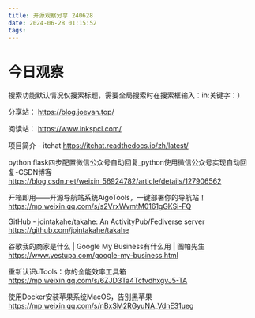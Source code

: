 ```yaml
---
title: 开源观察分享 240628
date: 2024-06-28 01:15:52
tags:
---
```

# 今日观察

搜索功能默认情况仅搜索标题，需要全局搜索时在搜索框输入：in:关键字：）  

分享站： https://blog.joevan.top/  

阅读站： https://www.inkspcl.com/  

项目简介 - itchat  https://itchat.readthedocs.io/zh/latest/  

python flask四步配置微信公众号自动回复_python使用微信公众号实现自动回复-CSDN博客  https://blog.csdn.net/weixin_56924782/article/details/127906562  

开箱即用——开源导航站系统AigoTools，一键部署你的导航站！  https://mp.weixin.qq.com/s/s2VrxWvmtM0161gGKSi-FQ  

GitHub - jointakahe/takahe: An ActivityPub/Fediverse server  https://github.com/jointakahe/takahe  

谷歌我的商家是什么 | Google My Business有什么用 | 图帕先生  https://www.yestupa.com/google-my-business.html  

重新认识uTools：你的全能效率工具箱  https://mp.weixin.qq.com/s/6ZJD3Ta4TcfvdhxgvJ5-TA  

使用Docker安装苹果系统MacOS，告别黑苹果  https://mp.weixin.qq.com/s/nBxSM2RGyuNA_VdnE31ueg  
